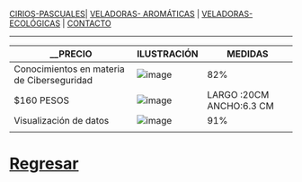 [CIRIOS-PASCUALES](./CIRIOS-PASCUALES.md)| [VELADORAS- AROMÁTICAS](./VELADORAS-AROMÁTICAS.md) | [VELADORAS-ECOLÓGICAS](./VELADORAS-ECOLÓGICAS.md)  | [CONTACTO](./CONTACTO.md) 
- - -
| __PRECIO | ILUSTRACIÓN | MEDIDAS|
|-------------------------|-------------|--------------|
|Conocimientos en materia de Ciberseguridad| ![image](https://user-images.githubusercontent.com/99773679/157128809-525cd755-c40b-4e45-be69-aebd863a9eb5.png) |82% |
| $160 PESOS | ![image](https://user-images.githubusercontent.com/99773679/160254835-919f1e86-8199-476f-acbc-d39a067be3ff.png) | LARGO :20CM  ANCHO:6.3 CM|
|  Visualización de datos |![image](https://user-images.githubusercontent.com/99773679/157130665-136a3f9e-f781-4b7b-873d-caa1c6d7c590.png)| 91% |
|                                                      |
























# [Regresar](/index.md)
